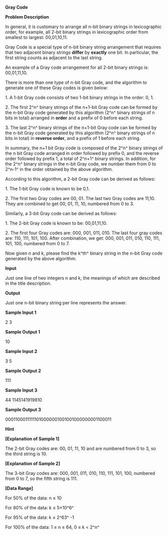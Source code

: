 **Gray Code**

**Problem Description**

In general, it is customary to arrange all n-bit binary strings in lexicographic order, for example, all 2-bit binary strings in lexicographic order from smallest to largest: 00,01,10,11.

Gray Code is a special type of n-bit binary string arrangement that requires that two adjacent binary strings **differ** by **exactly** one bit. In particular, the first string counts as adjacent to the last string.

An example of a Gray code arrangement for all 2-bit binary strings is: 00,01,11,10.

There is more than one type of n-bit Gray code, and the algorithm to generate one of these Gray codes is given below:

1\. A 1-bit Gray code consists of two 1-bit binary strings in the order: 0, 1.

2\. The first 2^n^ binary strings of the n+1-bit Gray code can be formed by the n-bit Gray code generated by this algorithm (2^n^ binary strings of n bits in total) arranged in **order** and a prefix of 0 before each string.

3\. The last 2^n^ binary strings of the n+1-bit Gray code can be formed by the n-bit Gray code generated by this algorithm (2^n^ binary strings of n bits in total) in **reverse order**, and a prefix of 1 before each string.

In summary, the n+1 bit Gray code is composed of the 2^n^ binary strings of the n bit Gray code arranged in order followed by prefix 0, and the reverse order followed by prefix 1, a total of 2^n+1^ binary strings. In addition, for the 2^n^ binary strings in the n-bit Gray code, we number them from 0 to 2^n-1^ in the order obtained by the above algorithm.

According to this algorithm, a 2-bit Gray code can be derived as follows:

1\. The 1-bit Gray code is known to be 0,1.

2\. The first two Gray codes are 00, 01. The last two Gray codes are 11,10. They are combined to get 00, 01, 11, 10, numbered from 0 to 3.

Similarly, a 3-bit Gray code can be derived as follows:

1\. The 2-bit Gray code is known to be: 00,01,11,10.

2\. The first four Gray codes are: 000, 001, 011, 010. The last four gray codes are: 110, 111, 101, 100. After combination, we get: 000, 001, 011, 010, 110, 111, 101, 100, numbered from 0 to 7.

Now given n and k, please find the k^th^ binary string in the n-bit Gray code generated by the above algorithm.

**Input**

Just one line of two integers n and k, the meanings of which are described in the title description.

**Output**

Just one n-bit binary string per line represents the answer.

**Sample Input 1**

2 3

**Sample Output 1**

10

**Sample Input 2**

3 5

**Sample Output 2**

111

**Sample Input 3**

44 1145141919810

**Sample Output 3**

00011000111111010000001001001000000001100011

**Hint**

**\[Explanation of Sample 1\]**

The 2-bit Gray codes are: 00, 01, 11, 10 and are numbered from 0 to 3, so the third string is 10.

**\[Explanation of Sample 2\]**

The 3-bit Gray codes are: 000, 001, 011, 010, 110, 111, 101, 100, numbered from 0 to 7, so the fifth string is 111.

**\[Data Range\]**

For 50% of the data: n ≤ 10

For 80% of the data: k ≤ 5×10^6^

For 95% of the data: k ≤ 2^63^ -1

For 100% of the data: 1 ≤ n ≤ 64, 0 ≤ k \< 2^n^
